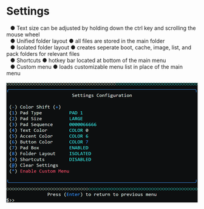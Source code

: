 # Settings
⠀● Text size can be adjusted by holding down the ctrl key and scrolling the mouse wheel \
⠀● Unified folder layout ● all files are stored in the main folder \
⠀● Isolated folder layout ● creates seperate boot, cache, image, list, and pack folders for relevant files \
⠀● Shortcuts ● hotkey bar located at bottom of the main menu \
⠀● Custom menu ● loads customizable menu list in place of the main menu \
⠀\
![Alt text](https://raw.githubusercontent.com/joshuacline/documentation/main/windick/png/settings.png "settings")

